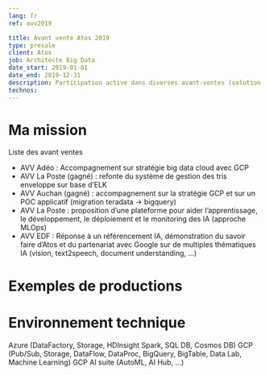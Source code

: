 ```yaml
---
lang: fr
ref: avv2019

title: Avant vente Atos 2019
type: presale
client: Atos
job: Architecte Big Data 
date_start: 2019-01-01
date_end: 2019-12-31
description: Participation active dans diverses avant-ventes (solution manager)
technos:
---
```

# Ma mission

Liste des avant ventes
- AVV Adéo : Accompagnement sur stratégie big data cloud avec GCP
- AVV La Poste (gagné) : refonte du système de gestion des tris enveloppe sur base d’ELK
- AVV Auchan (gagné) : accompagnement sur la stratégie GCP et sur un POC applicatif (migration teradata -> bigquery) 
- AVV La Poste : proposition d’une plateforme pour aider l’apprentissage, le développement, le déploiement et le monitoring des IA (approche MLOps)
- AVV EDF : Réponse à un référencement IA, démonstration du savoir faire d’Atos et du partenariat avec Google sur de multiples thématiques IA (vision, text2speech, document understanding, …)


# Exemples de productions

# Environnement technique
Azure (DataFactory, Storage, HDInsight Spark, SQL DB, Cosmos DB)
GCP (Pub/Sub, Storage, DataFlow, DataProc, BigQuery, BigTable, Data Lab, Machine Learning)
GCP AI suite (AutoML, AI Hub, …)